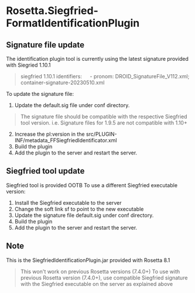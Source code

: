 # Rosetta.Siegfried-FormatIdentificationPlugin
## Signature file update
The identification plugin tool is currently using the latest signature provided with Siegried 1.10.1
>siegfried 1.10.1
>identifiers:
>&emsp; \- pronom: DROID_SignatureFile_V112.xml; container-signature-20230510.xml

To update the signature file:

 1. Update the default.sig file under conf directory.
>The signature file should be compatible with the respective Siegfried tool version.
> i.e. Signature files for 1.9.5 are not compatible with 1.10+

2. Increase the pl:version in the src/PLUGIN-INF/metadata_FFSiegfriedIdentificator.xml
3. Build the plugin
4. Add the plugin to the server and restart the server.

## Siegfried tool update
Siegfried tool is provided OOTB 
To use a different Siegfried executable version:
1.  Install the Siegfried executable to the server
2.  Change the soft link sf to point to the new executable
3.  Update the signature file default.sig under conf directory.
4. Build the plugin
5. Add the plugin to the server and restart the server.
## Note
This is the SiegfriedIdentificationPlugin.jar provided with Rosetta 8.1
> This won't work on previous Rosetta versions (7.4.0+)
> To use with previous Rosetta version (7.4.0+), use compatible Siegfried signature with the Siegfried executable on the server as explained above